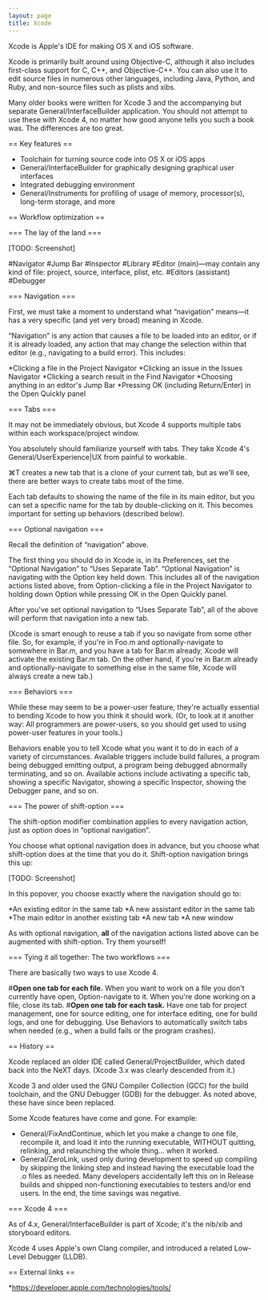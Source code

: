 ```yaml
---
layout: page
title: Xcode
---
```



Xcode is Apple's IDE for making OS X and iOS software.

Xcode is primarily built around using Objective-C, although it also includes first-class support for C, C++, and Objective-C++. You can also use it to edit source files in numerous other languages, including Java, Python, and Ruby, and non-source files such as plists and xibs.

Many older books were written for Xcode 3 and the accompanying but separate General/InterfaceBuilder application. You should not attempt to use these with Xcode 4, no matter how good anyone tells you such a book was. The differences are too great.

== Key features ==

* Toolchain for turning source code into OS X or iOS apps
* General/InterfaceBuilder for graphically designing graphical user interfaces
* Integrated debugging environment
* General/Instruments for profiling of usage of memory, processor(s), long-term storage, and more

== Workflow optimization ==

=== The lay of the land ===

[TODO: Screenshot]

#Navigator
#Jump Bar
#Inspector
#Library
#Editor (main)—may contain any kind of file: project, source, interface, plist, etc.
#Editors (assistant)
#Debugger

=== Navigation ===

First, we must take a moment to understand what “navigation” means—it has a very specific (and yet very broad) meaning in Xcode.

“Navigation” is any action that causes a file to be loaded into an editor, or if it is already loaded, any action that may change the selection within that editor (e.g., navigating to a build error). This includes:

*Clicking a file in the Project Navigator
*Clicking an issue in the Issues Navigator
*Clicking a search result in the Find Navigator
*Choosing anything in an editor's Jump Bar
*Pressing OK (including Return/Enter) in the Open Quickly panel

=== Tabs ===

It may not be immediately obvious, but Xcode 4 supports multiple tabs within each workspace/project window.

You absolutely should familiarize yourself with tabs. They take Xcode 4's General/UserExperience|UX from painful to workable.

⌘T creates a new tab that is a clone of your current tab, but as we'll see, there are better ways to create tabs most of the time.

Each tab defaults to showing the name of the file in its main editor, but you can set a specific name for the tab by double-clicking on it. This becomes important for setting up behaviors (described below).

=== Optional navigation ===

Recall the definition of “navigation” above.

The first thing you should do in Xcode is, in its Preferences, set the “Optional Navigation” to “Uses Separate Tab”. “Optional Navigation” is navigating with the Option key held down. This includes all of the navigation actions listed above, from Option-clicking a file in the Project Navigator to holding down Option while pressing OK in the Open Quickly panel.

After you've set optional navigation to “Uses Separate Tab”, all of the above will perform that navigation into a new tab.

(Xcode is smart enough to reuse a tab if you so navigate from some other file. So, for example, if you're in Foo.m and optionally-navigate to somewhere in Bar.m, and you have a tab for Bar.m already, Xcode will activate the existing Bar.m tab. On the other hand, if you're in Bar.m already and optionally-navigate to something else in the same file, Xcode will always create a new tab.)

=== Behaviors ===

While these may seem to be a power-user feature, they're actually essential to bending Xcode to how you think it should work. (Or, to look at it another way: All programmers are power-users, so you should get used to using power-user features in your tools.)

Behaviors enable you to tell Xcode what you want it to do in each of a variety of circumstances. Available triggers include build failures, a program being debugged emitting output, a program being debugged abnormally terminating, and so on. Available actions include activating a specific tab, showing a specific Navigator, showing a specific Inspector, showing the Debugger pane, and so on.

=== The power of shift-option ===

The shift-option modifier combination applies to every navigation action, just as option does in “optional navigation”.

You choose what optional navigation does in advance, but you choose what shift-option does at the time that you do it. Shift-option navigation brings this up:

[TODO: Screenshot]

In this popover, you choose exactly where the navigation should go to:

*An existing editor in the same tab
*A new assistant editor in the same tab
*The main editor in another existing tab
*A new tab
*A new window

As with optional navigation, **all** of the navigation actions listed above can be augmented with shift-option. Try them yourself!

=== Tying it all together: The two workflows ===

There are basically two ways to use Xcode 4.

#**Open one tab for each file.** When you want to work on a file you don't currently have open, Option-navigate to it. When you're done working on a file, close its tab.
#**Open one tab for each task.** Have one tab for project management, one for source editing, one for interface editing, one for build logs, and one for debugging. Use Behaviors to automatically switch tabs when needed (e.g., when a build fails or the program crashes).

== History ==

Xcode replaced an older IDE called General/ProjectBuilder, which dated back into the NeXT days. (Xcode 3.x was clearly descended from it.)

Xcode 3 and older used the GNU Compiler Collection (GCC) for the build toolchain, and the GNU Debugger (GDB) for the debugger. As noted above, these have since been replaced.

Some Xcode features have come and gone. For example:

* General/FixAndContinue, which let you make a change to one file, recompile it, and load it into the running executable, WITHOUT quitting, relinking, and relaunching the whole thing… when it worked.
* General/ZeroLink, used only during development to speed up compiling by skipping the linking step and instead having the executable load the .o files as needed. Many developers accidentally left this on in Release builds and shipped non-functioning executables to testers and/or end users. In the end, the time savings was negative.

=== Xcode 4 ===

As of 4.x, General/InterfaceBuilder is part of Xcode; it's the nib/xib and storyboard editors.

Xcode 4 uses Apple's own Clang compiler, and introduced a related Low-Level Debugger (LLDB).

== External links ==

*https://developer.apple.com/technologies/tools/
